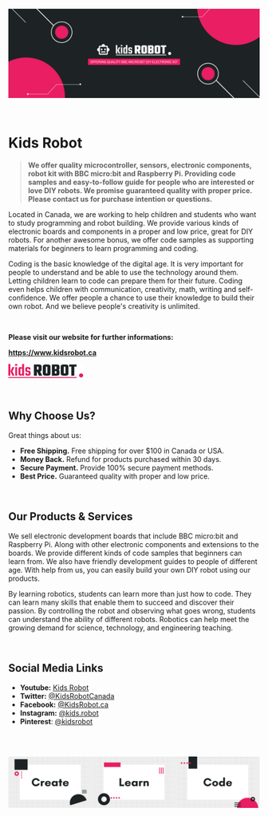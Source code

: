 ![Banner of Kids Robot](https://github.com/KidsRobot/KidsRobot/blob/main/Kids%20Robot%20Banner.png)

<br>

# Kids Robot


> **We offer quality microcontroller, sensors, electronic components, robot kit with BBC micro:bit and Raspberry Pi. Providing code samples and easy-to-follow guide for people who are interested or love DIY robots. We promise guaranteed quality with proper price. Please contact us for purchase intention or questions.**

Located in Canada, we are working to help children and students who want to study programming and robot building. We provide various kinds of electronic boards and components in a proper and low price, great for DIY robots. For another awesome bonus, we offer code samples as supporting materials for beginners to learn programming and coding.

Coding is the basic knowledge of the digital age. It is very important for people to understand and be able to use the technology around them. Letting children learn to code can prepare them for their future. Coding even helps children with communication, creativity, math, writing and self-confidence. We offer people a chance to use their knowledge to build their own robot. And we believe people's creativity is unlimited.

<br>

**Please visit our website for further informations:**

**https://www.kidsrobot.ca**

[![Logo of Kids Robot](https://github.com/KidsRobot/KidsRobot/blob/main/Logo.png)](https://kidsrobot.ca)

<br>

## Why Choose Us?

Great things about us:

- **Free Shipping.** Free shipping for over $100 in Canada or USA.
- **Money Back.** Refund for products purchased within 30 days.
- **Secure Payment.** Provide 100% secure payment methods.
- **Best Price.** Guaranteed quality with proper and low price.

<br>

## Our Products & Services

We sell electronic development boards that include BBC micro:bit and Raspberry Pi. Along with other electronic components and extensions to the boards. We provide different kinds of code samples that beginners can learn from. We also have friendly development guides to people of different age. With help from us, you can easily build your own DIY robot using our products.

By learning robotics, students can learn more than just how to code. They can learn many skills that enable them to succeed and discover their passion. By controlling the robot and observing what goes wrong, students can understand the ability of different robots. Robotics can help meet the growing demand for science, technology, and engineering teaching.

<br>

## Social Media Links
- **Youtube:** [Kids Robot](https://www.youtube.com/channel/UCRnYa9GVftGmj33vbN6rEfw)
- **Twitter:** [@KidsRobotCanada](https://www.twitter.com/KidsRobotCanada)
- **Facebook:** [@KidsRobot.ca](https://www.facebook.com/KidsRobot.ca)
- **Instagram:** [@kids.robot](https://www.instagram.com/kids.robot)
- **Pinterest**: [@kidsrobot](https://www.pinterest.ca/kidsrobot)

<br>
<br>

![Footer banner, includes text "Create", "Leanr", "Code"](https://github.com/KidsRobot/KidsRobot/blob/main/Footer%20Banner.png)
